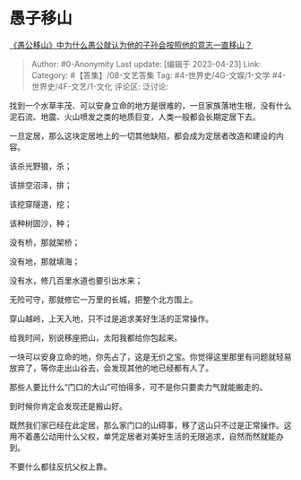 # 愚子移山
[《愚公移山》中为什么愚公就认为他的子孙会按照他的意志一直移山？](https://www.zhihu.com/question/375947732/answer/2992955842)

> Author: #0-Anonymity
> Last update: [编辑于 2023-04-23]
> Link:
> Category: #【答集】/08-文艺答集 
> Tag: #4-世界史/4G-文娱/1-文学 #4-世界史/4F-文艺/1-文化
> 评论区:
> 泛讨论:

找到一个水草丰茂、可以安身立命的地方是很难的，一旦家族落地生根，没有什么泥石流、地震、火山喷发之类的地质巨变，人类一般都会长期定居下去。

一旦定居，那么这块定居地上的一切其他缺陷，都会成为定居者改造和建设的内容。

该杀光野狼，杀；

该排空沼泽，排；

该挖穿隧道，挖；

该种树固沙，种；

没有桥，那就架桥；

没有地，那就填海；

没有水，修几百里水道也要引出水来；

无险可守，那就修它一万里的长城，把整个北方围上。

穿山越岭，上天入地，只不过是追求美好生活的正常操作。

给我时间，别说移座把山，太阳我都给你包起来。

一块可以安身立命的地，你先占了，这是无价之宝。你觉得这里那里有问题就轻易放弃了，等你走出山谷去，会发现其他的地已经都有人了。

那些人要比什么“门口的大山”可怕得多，可不是你只要卖力气就能搬走的。

到时候你肯定会发现还是搬山好。

既然我们家已经在此定居，那么家门口的山碍事，移了这山只不过是正常操作。这用不着愚公动用什么父权，单凭定居者对美好生活的无限追求，自然而然就能办到。

不要什么都往反抗父权上靠。
